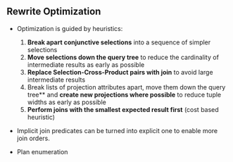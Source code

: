 ## Rewrite Optimization

* Optimization is guided by heuristics:

    1. **Break apart conjunctive selections** into a sequence of simpler selections
    2. **Move selections down the query tree** to reduce the cardinality of intermediate results as early as possible
    3. **Replace Selection-Cross-Product pairs with join** to avoid large intermediate results
    4. Break lists of projection attributes apart, move them down the query tree** and **create new projections where possible** to reduce tuple widths as early as possible
    5. **Perform joins with the smallest expected result first** (cost based heuristic)

* Implicit join predicates can be turned into explicit one to enable more join orders.


* Plan enumeration








